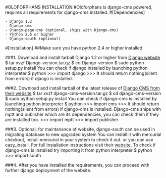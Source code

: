 #OLOFORPHANS INSTALLATION
#Oloforphans is django-cms powered, requires all requirements for django-cms installed.
#[Dependencies]

	- Django 1.2
	- Django-cms
	- Django-page-cms (optional, ships with Django-cms)
	- Python 2.6 or higher
	- Django-south (optional)

#[Installation]
##Make sure you have python 2.4 or higher installed.

###1. Download and install tarball Django 1.2 or higher from [Django website](http://www.djangoproject.com/download/1.2.1/tarball/) 
	$ tar xvzf Django-version.tar.gz
	$ cd Django-version
	$ sudo python setup.py install
   You can check if django installed by launching python interpreter
	$ python
	>>> import django
  	>>>
   It should return nothing(silent from errors) if django is installed.

###2. Download and install tarball of the latest release of [Django CMS from their website](http://www.django-cms.org/en/downloads/)
	$ tar xvzf django-cms-version.tar.gz
	$ cd django-cms-version
	$ sudo python setup.py install
   You can check if django-cms is installed by launching python interpreter
	$ python
	>>> import cms
	>>>
   It should return nothing(silent from errors) if django-cms is installed.
   Django-cms ships with mptt and publisher which are its dependencies, you can check them if they are installed too.
	>>> import mptt
	>>> import publisher
    
###3. Optional, for maintanance of website, django-south can be used in migrating database to new upgraded system
   You can install it with mercurial checkout, install mercurial in your system to check it out. or you can use easy_install.
   For full Installation instructions visit their [website.](http://south.aeracode.org/docs/installation.html)
   To check if django-cms is installed try importing it from python interpreter
    $ python
    >>> import south

###4. After you have installed the requirements, you can proceed with further django deployment of the website.
